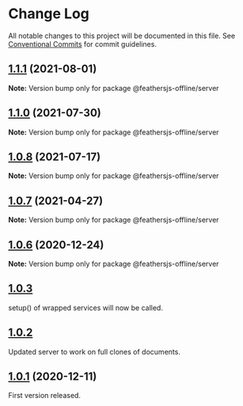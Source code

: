 # Change Log

All notable changes to this project will be documented in this file.
See [Conventional Commits](https://conventionalcommits.org) for commit guidelines.


## [1.1.1](http://github.com/feathersjs-offline/owndata-ownnet/packages/server/compare/v1.1.0...v1.1.1) (2021-08-01)

**Note:** Version bump only for package @feathersjs-offline/server

## [1.1.0](http://github.com/feathersjs-offline/owndata-ownnet/packages/server/compare/v1.0.7...v1.0.8) (2021-07-30)

**Note:** Version bump only for package @feathersjs-offline/server

## [1.0.8](http://github.com/feathersjs-offline/owndata-ownnet/packages/server/compare/v1.0.7...v1.0.8) (2021-07-17)

**Note:** Version bump only for package @feathersjs-offline/server


## [1.0.7](http://github.com/feathersjs-offline/owndata-ownnet/packages/server/compare/v1.0.3...v1.0.7) (2021-04-27)

**Note:** Version bump only for package @feathersjs-offline/server



## [1.0.6](http://github.com/feathersjs-offline/owndata-ownnet/packages/server/compare/v1.0.3...v1.0.6) (2020-12-24)

**Note:** Version bump only for package @feathersjs-offline/server





## [1.0.3](http://github.com/feathersjs-offline/compare/v1.0.2...v1.0.3)
setup() of wrapped services will now be called.

## [1.0.2](http://github.com/feathersjs-offline/compare/v1.0.1...v1.0.2)
Updated server to work on full clones of documents.

## [1.0.1](http://github.com/feathersjs-offline/owndata-ownnet/packages/server/compare/v1.0.0...v1.0.1) (2020-12-11)
First version released.
